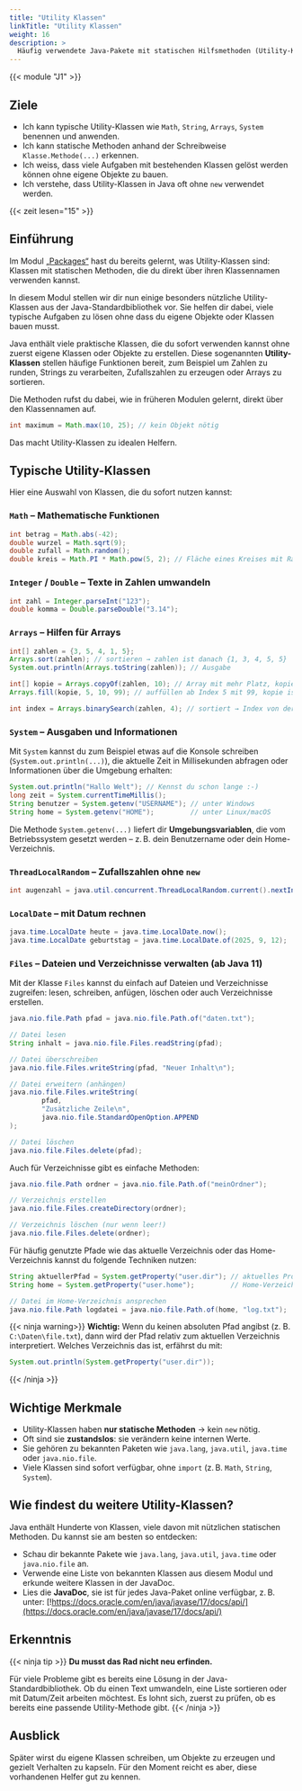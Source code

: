```yaml
---
title: "Utility Klassen"
linkTitle: "Utility Klassen"
weight: 16
description: >
  Häufig verwendete Java-Pakete mit statischen Hilfsmethoden (Utility-Klassen).
---
```


{{< module "J1" >}}

## Ziele

- Ich kann typische Utility-Klassen wie `Math`, `String`, `Arrays`, `System` benennen und anwenden.
- Ich kann statische Methoden anhand der Schreibweise `Klasse.Methode(...)` erkennen.
- Ich weiss, dass viele Aufgaben mit bestehenden Klassen gelöst werden können ohne eigene Objekte zu bauen.
- Ich verstehe, dass Utility-Klassen in Java oft ohne `new` verwendet werden.

{{< zeit lesen="15" >}}

## Einführung

Im Modul [„Packages“](../12_packages/) hast du bereits gelernt, was Utility-Klassen sind:
Klassen mit statischen Methoden, die du direkt über ihren Klassennamen verwenden kannst.

In diesem Modul stellen wir dir nun einige besonders nützliche Utility-Klassen aus der Java-Standardbibliothek vor.
Sie helfen dir dabei, viele typische Aufgaben zu lösen ohne dass du eigene Objekte oder Klassen bauen musst.

Java enthält viele praktische Klassen, die du sofort verwenden kannst ohne zuerst eigene Klassen oder Objekte zu
erstellen. Diese sogenannten **Utility-Klassen** stellen häufige Funktionen bereit, zum Beispiel um Zahlen zu runden,
Strings zu verarbeiten, Zufallszahlen zu erzeugen oder Arrays zu sortieren.

Die Methoden rufst du dabei, wie in früheren Modulen gelernt, direkt über den Klassennamen auf.

```java
int maximum = Math.max(10, 25); // kein Objekt nötig
```

Das macht Utility-Klassen zu idealen Helfern.

## Typische Utility-Klassen

Hier eine Auswahl von Klassen, die du sofort nutzen kannst:

### `Math` – Mathematische Funktionen

```java
int betrag = Math.abs(-42);
double wurzel = Math.sqrt(9);
double zufall = Math.random();
double kreis = Math.PI * Math.pow(5, 2); // Fläche eines Kreises mit Radius 5
```

### `Integer` / `Double` – Texte in Zahlen umwandeln

```java
int zahl = Integer.parseInt("123");
double komma = Double.parseDouble("3.14");
```

### `Arrays` – Hilfen für Arrays

```java
int[] zahlen = {3, 5, 4, 1, 5};
Arrays.sort(zahlen); // sortieren → zahlen ist danach {1, 3, 4, 5, 5}
System.out.println(Arrays.toString(zahlen)); // Ausgabe

int[] kopie = Arrays.copyOf(zahlen, 10); // Array mit mehr Platz, kopie ist danach {1, 3, 4, 5, 5, 0, 0, 0, 0, 0}
Arrays.fill(kopie, 5, 10, 99); // auffüllen ab Index 5 mit 99, kopie ist danach {1, 3, 4, 5, 5, 99, 99, 99, 99, 99}

int index = Arrays.binarySearch(zahlen, 4); // sortiert → Index von der Zahl 4 ist 2
```

### `System` – Ausgaben und Informationen

Mit `System` kannst du zum Beispiel etwas auf die Konsole schreiben (`System.out.println(...)`), die aktuelle Zeit in Millisekunden abfragen oder Informationen über die Umgebung erhalten:

```java
System.out.println("Hallo Welt"); // Kennst du schon lange :-)
long zeit = System.currentTimeMillis();
String benutzer = System.getenv("USERNAME"); // unter Windows
String home = System.getenv("HOME");         // unter Linux/macOS
```

Die Methode `System.getenv(...)` liefert dir **Umgebungsvariablen**, die vom Betriebssystem gesetzt werden – z. B. dein Benutzername oder dein Home-Verzeichnis.

### `ThreadLocalRandom` – Zufallszahlen ohne `new`

```java
int augenzahl = java.util.concurrent.ThreadLocalRandom.current().nextInt(1, 7);
```

### `LocalDate` – mit Datum rechnen

```java
java.time.LocalDate heute = java.time.LocalDate.now();
java.time.LocalDate geburtstag = java.time.LocalDate.of(2025, 9, 12);
```

### `Files` – Dateien und Verzeichnisse verwalten (ab Java 11)

Mit der Klasse `Files` kannst du einfach auf Dateien und Verzeichnisse zugreifen: lesen, schreiben, anfügen, löschen
oder auch Verzeichnisse erstellen.

```java
java.nio.file.Path pfad = java.nio.file.Path.of("daten.txt");

// Datei lesen
String inhalt = java.nio.file.Files.readString(pfad);

// Datei überschreiben
java.nio.file.Files.writeString(pfad, "Neuer Inhalt\n");

// Datei erweitern (anhängen)
java.nio.file.Files.writeString(
        pfad,
        "Zusätzliche Zeile\n",
        java.nio.file.StandardOpenOption.APPEND
);

// Datei löschen
java.nio.file.Files.delete(pfad);
```

Auch für Verzeichnisse gibt es einfache Methoden:

```java
java.nio.file.Path ordner = java.nio.file.Path.of("meinOrdner");

// Verzeichnis erstellen
java.nio.file.Files.createDirectory(ordner);

// Verzeichnis löschen (nur wenn leer!)
java.nio.file.Files.delete(ordner);
```

Für häufig genutzte Pfade wie das aktuelle Verzeichnis oder das Home-Verzeichnis kannst du folgende Techniken nutzen:

```java
String aktuellerPfad = System.getProperty("user.dir"); // aktuelles Projektverzeichnis
String home = System.getProperty("user.home");         // Home-Verzeichnis des Benutzers

// Datei im Home-Verzeichnis ansprechen
java.nio.file.Path logdatei = java.nio.file.Path.of(home, "log.txt");
```

{{< ninja warning>}}
**Wichtig:** Wenn du keinen absoluten Pfad angibst (z. B. `C:\Daten\file.txt`), dann wird der Pfad relativ zum aktuellen
Verzeichnis interpretiert. Welches Verzeichnis das ist, erfährst du mit:

```java
System.out.println(System.getProperty("user.dir"));
```

{{< /ninja >}}

## Wichtige Merkmale

- Utility-Klassen haben **nur statische Methoden** → kein `new` nötig.
- Oft sind sie **zustandslos**: sie verändern keine internen Werte.
- Sie gehören zu bekannten Paketen wie `java.lang`, `java.util`, `java.time` oder `java.nio.file`.
- Viele Klassen sind sofort verfügbar, ohne `import` (z. B. `Math`, `String`, `System`).

## Wie findest du weitere Utility-Klassen?

Java enthält Hunderte von Klassen, viele davon mit nützlichen statischen Methoden. Du kannst sie am besten so entdecken:

- Schau dir bekannte Pakete wie `java.lang`, `java.util`, `java.time` oder `java.nio.file` an.
- Verwende eine Liste von bekannten Klassen aus diesem Modul und erkunde weitere Klassen in der JavaDoc.
- Lies die **JavaDoc**, sie ist für jedes Java-Paket online verfügbar, z. B. unter:
  [!https://docs.oracle.com/en/java/javase/17/docs/api/](https://docs.oracle.com/en/java/javase/17/docs/api/)

## Erkenntnis

{{< ninja tip >}}
**Du musst das Rad nicht neu erfinden.**

Für viele Probleme gibt es bereits eine Lösung in der Java-Standardbibliothek. Ob du einen Text umwandeln, eine Liste
sortieren oder mit Datum/Zeit arbeiten möchtest. Es lohnt sich, zuerst zu prüfen, ob es bereits eine passende
Utility-Methode gibt.
{{< /ninja >}}

## Ausblick

Später wirst du eigene Klassen schreiben, um Objekte zu erzeugen und gezielt Verhalten zu kapseln. Für den Moment reicht
es aber, diese vorhandenen Helfer gut zu kennen.

